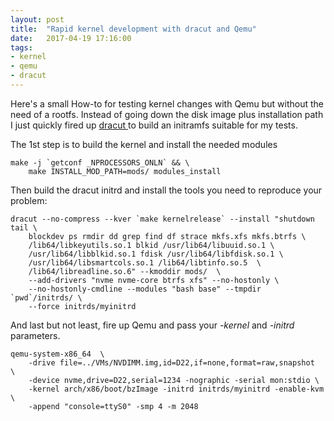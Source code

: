 ```yaml
---
layout: post
title:  "Rapid kernel development with dracut and Qemu"
date:   2017-04-19 17:16:00
tags:
- kernel
- qemu
- dracut
---
```


Here's a small How-to for testing kernel changes with Qemu but without the
need of a rootfs. Instead of going down the disk image plus installation path
I just quickly fired up [dracut ](https://dracut.wiki.kernel.org/index.php/Main_Page)
to build an initramfs suitable for my tests.

The 1st step is to build the kernel and install the needed modules

```
make -j `getconf _NPROCESSORS_ONLN` && \
	make INSTALL_MOD_PATH=mods/ modules_install
```

Then build the dracut initrd and install the tools you need to reproduce your
problem:

```
dracut --no-compress --kver `make kernelrelease` --install "shutdown tail \
	blockdev ps rmdir dd grep find df strace mkfs.xfs mkfs.btrfs \
	/lib64/libkeyutils.so.1 blkid /usr/lib64/libuuid.so.1 \
	/usr/lib64/libblkid.so.1 fdisk /usr/lib64/libfdisk.so.1 \
	/usr/lib64/libsmartcols.so.1 /lib64/libtinfo.so.5  \
	/lib64/libreadline.so.6" --kmoddir mods/  \
	--add-drivers "nvme nvme-core btrfs xfs" --no-hostonly \
	--no-hostonly-cmdline --modules "bash base" --tmpdir  `pwd`/initrds/ \
	--force initrds/myinitrd
```

And last but not least, fire up Qemu and pass your *-kernel* and *-initrd*
parameters.

```
qemu-system-x86_64  \
	-drive file=../VMs/NVDIMM.img,id=D22,if=none,format=raw,snapshot  \
	-device nvme,drive=D22,serial=1234 -nographic -serial mon:stdio \
	-kernel arch/x86/boot/bzImage -initrd initrds/myinitrd -enable-kvm \
	-append "console=ttyS0" -smp 4 -m 2048
```
